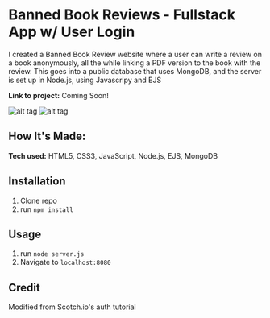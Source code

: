 # Banned Book Reviews - Fullstack App w/ User Login

I created a Banned Book Review website where a user can write a review on a book anonymously, all the while linking a PDF version to the book with the review. This goes into a public database that uses MongoDB, and the server is set up in Node.js, using Javascripy and EJS

**Link to project:** Coming Soon!

![alt tag](https://i.imgur.com/8ufrx5i.png)
![alt tag](https://i.imgur.com/5eQLnHV.png)

## How It's Made:

**Tech used:** HTML5, CSS3, JavaScript, Node.js, EJS, MongoDB

## Installation

1. Clone repo
2. run `npm install`

## Usage

1. run `node server.js`
2. Navigate to `localhost:8080`

## Credit

Modified from Scotch.io's auth tutorial
